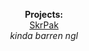 <p align="center">
  <b>Projects:</b><br>
  <a href="the3dbb.github.io/SkrPak">SkrPak</a><br>
  <em>kinda barren ngl</em>
</p>
